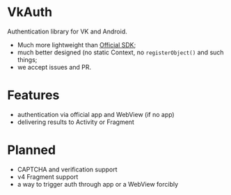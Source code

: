 # VkAuth

Authentication library for VK and Android.

* Much more lightweight than
[Official SDK](https://github.com/VKCOM/vk-android-sdk);
* much better designed (no static Context, no `registerObject()` and such things;
* we accept issues and PR.

# Features

* authentication via official app and WebView (if no app)
* delivering results to Activity or Fragment

# Planned

* CAPTCHA and verification support
* v4 Fragment support
* a way to trigger auth through app or a WebView forcibly